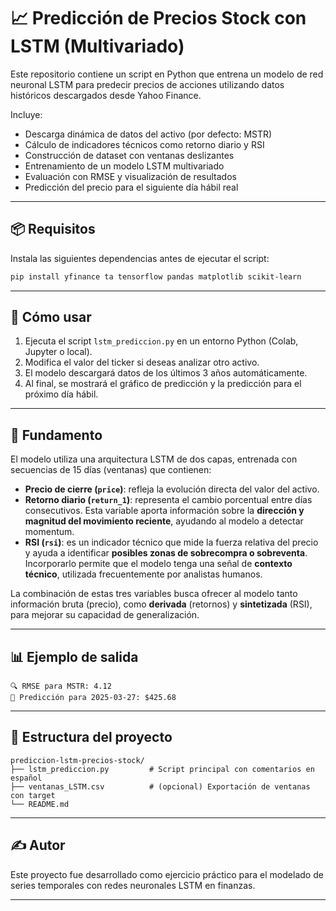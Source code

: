 # 📈 Predicción de Precios Stock con LSTM (Multivariado)

Este repositorio contiene un script en Python que entrena un modelo de red neuronal LSTM para predecir precios de acciones utilizando datos históricos descargados desde Yahoo Finance.

Incluye:

- Descarga dinámica de datos del activo (por defecto: MSTR)
- Cálculo de indicadores técnicos como retorno diario y RSI
- Construcción de dataset con ventanas deslizantes
- Entrenamiento de un modelo LSTM multivariado
- Evaluación con RMSE y visualización de resultados
- Predicción del precio para el siguiente día hábil real

---

## 📦 Requisitos

Instala las siguientes dependencias antes de ejecutar el script:

```bash
pip install yfinance ta tensorflow pandas matplotlib scikit-learn
```

---

## 🚀 Cómo usar

1. Ejecuta el script `lstm_prediccion.py` en un entorno Python (Colab, Jupyter o local).
2. Modifica el valor del ticker si deseas analizar otro activo.
3. El modelo descargará datos de los últimos 3 años automáticamente.
4. Al final, se mostrará el gráfico de predicción y la predicción para el próximo día hábil.

---

## 🧠 Fundamento

El modelo utiliza una arquitectura LSTM de dos capas, entrenada con secuencias de 15 días (ventanas) que contienen:

- **Precio de cierre (`price`)**: refleja la evolución directa del valor del activo.
- **Retorno diario (`return_1`)**: representa el cambio porcentual entre días consecutivos. Esta variable aporta información sobre la **dirección y magnitud del movimiento reciente**, ayudando al modelo a detectar momentum.
- **RSI (`rsi`)**: es un indicador técnico que mide la fuerza relativa del precio y ayuda a identificar **posibles zonas de sobrecompra o sobreventa**. Incorporarlo permite que el modelo tenga una señal de **contexto técnico**, utilizada frecuentemente por analistas humanos.

La combinación de estas tres variables busca ofrecer al modelo tanto información bruta (precio), como **derivada** (retornos) y **sintetizada** (RSI), para mejorar su capacidad de generalización.

---

## 📊 Ejemplo de salida

```text
🔍 RMSE para MSTR: 4.12
📅 Predicción para 2025-03-27: $425.68
```

---

## 📁 Estructura del proyecto

```
prediccion-lstm-precios-stock/
├── lstm_prediccion.py         # Script principal con comentarios en español
├── ventanas_LSTM.csv          # (opcional) Exportación de ventanas con target
└── README.md
```

---

## ✍️ Autor

Este proyecto fue desarrollado como ejercicio práctico para el modelado de series temporales con redes neuronales LSTM en finanzas.

---